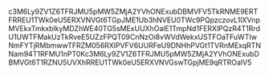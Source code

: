 c3M6Ly9ZV1Z6TFRJMU5pMW5ZMjA2YVhONExubDBMVFV5TkRNME9ERTFRREU1TWk0eU5ERXVNVGt6TGpJME1Ub3hNVEU0TWc9PQpzczovL1lXVnpMVEkxTmkxblkyMDZhWE40TG5sMExUUXhOalE1TmpNd1FERXlPQzR4T1RrdU1UWTFMakUzTkRveE5UZzFPQT09CnNzOi8vWVdWekxUSTFOaTFuWTIwNmFYTjRMbmwwTFRZM056RXlPVFV6UURFeU9DNHhPVGt1TVRnMExqRTNNam94T1RFMU1nPT0Kc3M6Ly9ZV1Z6TFRJMU5pMW5ZMjA2YVhONExubDBMVGt6T1RZNU5UVXhRREU1TWk0eU5ERXVNVGswTGpjME9qRTROalV5